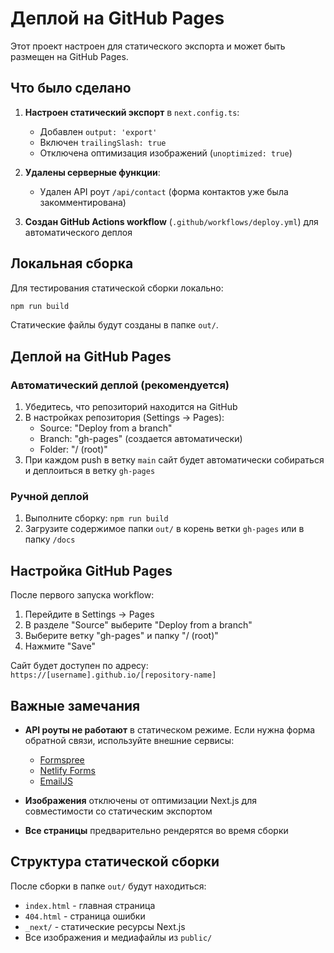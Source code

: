 # Деплой на GitHub Pages

Этот проект настроен для статического экспорта и может быть размещен на GitHub Pages.

## Что было сделано

1. **Настроен статический экспорт** в `next.config.ts`:
   - Добавлен `output: 'export'`
   - Включен `trailingSlash: true`
   - Отключена оптимизация изображений (`unoptimized: true`)

2. **Удалены серверные функции**:
   - Удален API роут `/api/contact` (форма контактов уже была закомментирована)

3. **Создан GitHub Actions workflow** (`.github/workflows/deploy.yml`) для автоматического деплоя

## Локальная сборка

Для тестирования статической сборки локально:

```bash
npm run build
```

Статические файлы будут созданы в папке `out/`.

## Деплой на GitHub Pages

### Автоматический деплой (рекомендуется)

1. Убедитесь, что репозиторий находится на GitHub
2. В настройках репозитория (Settings → Pages):
   - Source: "Deploy from a branch"
   - Branch: "gh-pages" (создается автоматически)
   - Folder: "/ (root)"
3. При каждом push в ветку `main` сайт будет автоматически собираться и деплоиться в ветку `gh-pages`

### Ручной деплой

1. Выполните сборку: `npm run build`
2. Загрузите содержимое папки `out/` в корень ветки `gh-pages` или в папку `/docs`

## Настройка GitHub Pages

После первого запуска workflow:

1. Перейдите в Settings → Pages
2. В разделе "Source" выберите "Deploy from a branch"
3. Выберите ветку "gh-pages" и папку "/ (root)"
4. Нажмите "Save"

Сайт будет доступен по адресу: `https://[username].github.io/[repository-name]`

## Важные замечания

- **API роуты не работают** в статическом режиме. Если нужна форма обратной связи, используйте внешние сервисы:
  - [Formspree](https://formspree.io/)
  - [Netlify Forms](https://docs.netlify.com/forms/setup/)
  - [EmailJS](https://www.emailjs.com/)

- **Изображения** отключены от оптимизации Next.js для совместимости со статическим экспортом

- **Все страницы** предварительно рендерятся во время сборки

## Структура статической сборки

После сборки в папке `out/` будут находиться:
- `index.html` - главная страница
- `404.html` - страница ошибки
- `_next/` - статические ресурсы Next.js
- Все изображения и медиафайлы из `public/`
